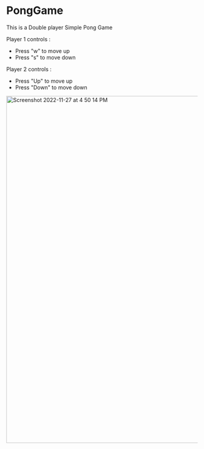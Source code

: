 # PongGame

This is a Double player  Simple Pong Game


Player 1 controls : 
  - Press "w" to move up
  - Press "s" to move down

Player 2 controls : 
  - Press "Up" to move up
  - Press "Down" to move down


<img width="914" alt="Screenshot 2022-11-27 at 4 50 14 PM" src="https://user-images.githubusercontent.com/40716543/204132711-f49d2b3f-6d72-412c-92c9-62f38ee8a0b2.png">
